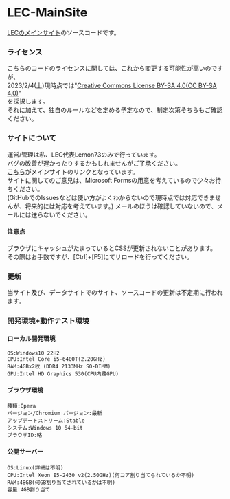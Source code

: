 # LEC-MainSite
[LECのメインサイト][lec-main]のソースコードです。

### ライセンス
こちらのコードのライセンスに関しては、これから変更する可能性が高いのですが、<br>
2023/2/4(土)現時点では"[Creative Commons License BY-SA 4.0(CC BY-SA 4.0)](https://creativecommons.org/licenses/by-sa/4.0/deed.ja)"<br>
を採択します。<br>
それに加えて、独自のルールなどを定める予定なので、制定次第そちらもご確認ください。

### サイトについて
運営/管理は私、LEC代表Lemon73のみで行っています。<br>
バグの改善が遅かったりするかもしれませんがご了承ください。<br>
[こちら][lec-main]がメインサイトのリンクとなっています。<br>
サイトに関してのご意見は、Microsoft Formsの用意を考えているので少々お待ちください。<br>
(GitHubでのIssuesなどは使い方がよくわからないので現時点では対応できませんが、将来的には対応を考えています。)
メールのほうは確認していないので、メールには送らないでください。

[lec-main]: http://lec.starfree.jp

#### 注意点
ブラウザにキャッシュがたまっているとCSSが更新されないことがあります。<br>
その際はお手数ですが、[Ctrl]+[F5]にてリロードを行ってください。<br>

### 更新
当サイト及び、データサイトでのサイト、ソースコードの更新は不定期に行われます。

### 開発環境+動作テスト環境
#### ローカル開発環境
    OS:Windows10 22H2
    CPU:Intel Core i5-6400T(2.20GHz)
    RAM:4GBx2枚 (DDR4 2133MHz SO-DIMM)
    GPU:Intel HD Graphics 530(CPU内蔵GPU)
#### ブラウザ環境
    種類:Opera
    バージョン/Chromium バージョン:最新
    アップデートストリーム:Stable
    システム:Windows 10 64-bit
    ブラウザID:略
#### 公開サーバー
    OS:Linux(詳細は不明)
    CPU:Intel Xeon E5-2430 v2(2.50GHz)(何コア割り当てられているか不明)
    RAM:48GB(何GB割り当てされているかは不明)
    容量:4GB割り当て
